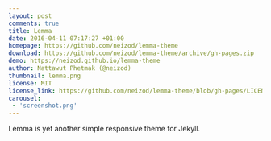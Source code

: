 ```yaml
---
layout: post
comments: true
title: Lemma
date: 2016-04-11 07:17:27 +01:00
homepage: https://github.com/neizod/lemma-theme
download: https://github.com/neizod/lemma-theme/archive/gh-pages.zip
demo: https://neizod.github.io/lemma-theme
author: Nattawut Phetmak (@neizod)
thumbnail: lemma.png
license: MIT
license_link: https://github.com/neizod/lemma-theme/blob/gh-pages/LICENSE.txt
carousel:
 - 'screenshot.png'
---
```


Lemma is yet another simple responsive theme for Jekyll.
